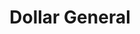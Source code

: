---
title: "Dollar General"
url: /salyersville/dollar-general-mill-branch-road/
shop: variety store
---